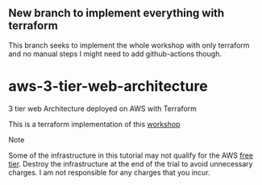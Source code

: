 ## New branch to implement everything with terraform
This branch seeks to implement the whole workshop with only terraform and no manual steps
I might need to add github-actions though.

# aws-3-tier-web-architecture
3 tier web Architecture deployed on AWS with Terraform

This is a terraform implementation of this [workshop](https://catalog.us-east-1.prod.workshops.aws/workshops/85cd2bb2-7f79-4e96-bdee-8078e469752a/en-US)


Note

Some of the infrastructure in this tutorial may not qualify for the AWS [free tier](https://aws.amazon.com/free/?all-free-tier.sort-by=item.additionalFields.SortRank&all-free-tier.sort-order=asc&awsf.Free%20Tier%20Types=*all&awsf.Free%20Tier%20Categories=*all). Destroy the infrastructure at the end of the trial to avoid unnecessary charges. I am not responsible for any charges that you incur.